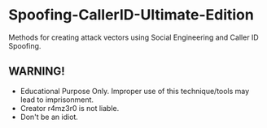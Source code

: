 # Spoofing-CallerID-Ultimate-Edition
Methods for creating attack vectors using Social Engineering and Caller ID Spoofing. 
## WARNING!
- Educational Purpose Only. Improper use of this technique/tools may lead to imprisonment. 
- Creator r4mz3r0 is not liable. 
- Don't be an idiot. 
